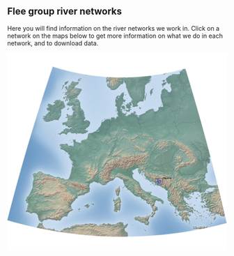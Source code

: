 ## Flee group river networks

Here you will find information on the river networks we work in. Click on a network on the maps below to get more information on what we do in each network, and to download data.

<img src="img/europe_map.jpg" usemap="#image-map">

<map name="image-map">
    <area target="" alt="Neretva" title="Neretva" href="neretva.html" coords="1347,1132,1496,1201" shape="rect">
</map>
